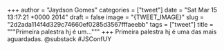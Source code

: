 
+++
author = "Jaydson Gomes"
categories = ["tweet"]
date = "Sat Mar 15 13:17:21 +0000 2014"
draft = false
image = "{TWEET_IMAGE}"
slug = "2d2ada114f4d329c74660ef0285d3567fffaeebb"
tags = ["tweet"]
title = """Primeira palestra hj é um..."""
+++
Primeira palestra hj é uma das mais aguardadas. @substack  #JSConfUY
